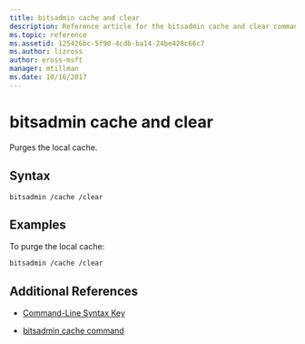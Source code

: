 ```yaml
---
title: bitsadmin cache and clear
description: Reference article for the bitsadmin cache and clear command, which purges the local cache.
ms.topic: reference
ms.assetid: 125426bc-5f90-4cdb-ba14-24be428c66c7
ms.author: lizross
author: eross-msft
manager: mtillman
ms.date: 10/16/2017
---
```


# bitsadmin cache and clear

Purges the local cache.

## Syntax

```
bitsadmin /cache /clear
```

## Examples

To purge the local cache:

```
bitsadmin /cache /clear
```

## Additional References

- [Command-Line Syntax Key](command-line-syntax-key.md)

- [bitsadmin cache command](bitsadmin-cache.md)
